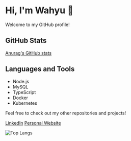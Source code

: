 # Hi, I'm Wahyu 👋

Welcome to my GitHub profile! 
## GitHub Stats
[Anurag's GitHub stats](https://github-readme-stats.vercel.app/api?username=WahyuBagasDwiPrasetyo&show_icons=true&theme=radical)

## Languages and Tools
- Node.js
- MySQL
- TypeScript
- Docker
- Kubernetes

Feel free to check out my other repositories and projects!

[LinkedIn](https://www.linkedin.com/in/wahyu123/)
[Personal Website](https://wahyu123.dev)

![Top Langs](https://github-readme-stats.vercel.app/api/top-langs/?username=WahyuBagasDwiPrasetyo&layout=compact&theme=radical)
